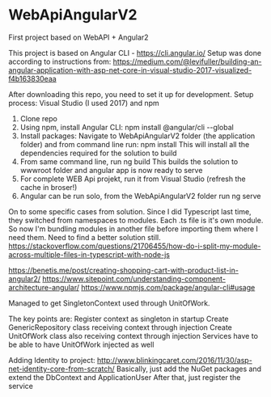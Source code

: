 # WebApiAngularV2
First project based on WebAPI + Angular2

This project is based on Angular CLI - https://cli.angular.io/
Setup was done according to instructions from:
https://medium.com/@levifuller/building-an-angular-application-with-asp-net-core-in-visual-studio-2017-visualized-f4b163830eaa


After downloading this repo, you need to set it up for development.
Setup process:
Visual Studio (I used 2017) and npm
1. Clone repo
2. Using npm, install Angular CLI: npm install @angular/cli --global
3. Install packages: Navigate to WebApiAngularV2 folder (the application folder) and from command line run: npm install
   This will install all the dependencies required for the solution to build
4. From same command line, run ng build
   This builds the solution to wwwroot folder and angular app is now ready to serve
5. For complete WEB Api projekt, run it from Visual Studio (refresh the cache in broser!)
6. Angular can be run solo, from the WebApiAngularV2 folder run ng serve


On to some specific cases from solution. 
Since I did Typescript last time, they switched from namespaces to modules. Each .ts file is it's own module. 
So now I'm bundling modules in another file before importing them where I need them. Need to find a better solution still. 
https://stackoverflow.com/questions/21706455/how-do-i-split-my-module-across-multiple-files-in-typescript-with-node-js

https://benetis.me/post/creating-shopping-cart-with-product-list-in-angular2/
https://www.sitepoint.com/understanding-component-architecture-angular/
https://www.npmjs.com/package/angular-cli#usage

Managed to get SingletonContext used through UnitOfWork. 

The key points are:
   Register context as singleton in startup
   Create GenericRepository class receiving context through injection
   Create UnitOfWork class also receiving context through injection
   Services have to be able to have UnitOfWork injected as well
   
Adding Identity to project:
   http://www.blinkingcaret.com/2016/11/30/asp-net-identity-core-from-scratch/
   Basically, just add the NuGet packages and extend the DbContext and ApplicationUser
   After that, just register the service
